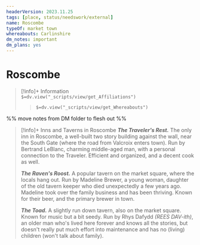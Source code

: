 ```yaml
---
headerVersion: 2023.11.25
tags: [place, status/needswork/external]
name: Roscombe
typeOf: market town
whereabouts: Carlinshire
dm_notes: important
dm_plans: yes
---
```

# Roscombe
>[!info]+ Information  
> `$=dv.view("_scripts/view/get_Affiliations")`  
>> `$=dv.view("_scripts/view/get_Whereabouts")`

%% move notes from DM folder to flesh out %%


>[!info]+ Inns and Taverns in Roscombe
> ***The Traveler's Rest.*** The only inn in Roscombe, a well-built two story building against the wall, near the South Gate (where the road from Valcroix enters town). Run by Bertrand LeBlanc, charming middle-aged man, with a personal connection to the Traveler. Efficient and organized, and a decent cook as well. 
> 
> ***The Raven's Roost.*** A popular tavern on the market square, where the locals hang out. Run by Madeline Brewer, a young woman, daughter of the old tavern keeper who died unexpectedly a few years ago. Madeline took over the family business and has been thriving. Known for their beer, and the primary brewer in town. 
> 
> ***The Toad.*** A slightly run down tavern, also on the market square. Known for music but a bit seedy. Run by Rhys Dafydd *(REES DAV-ith)*, an older man who's lived here forever and knows all the stories, but doesn't really put much effort into maintenance and has no (living) children (won't talk about family). 
